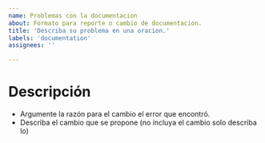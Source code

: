 ```yaml
---
name: Problemas con la documentacion
about: Formato para reporte o cambio de documentacion.
title: 'Describa su problema en una oracion.'
labels: 'documentation'
assignees: ''

---
```


# Descripción

 - Argumente la razón para el cambio el error que encontró.
 - Describa el cambio que se propone (no incluya el cambio solo describa lo)



